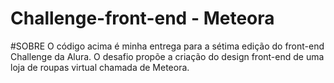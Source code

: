 # Challenge-front-end - Meteora

#SOBRE
O código acima é minha entrega para a sétima edição do front-end Challenge da Alura. O desafio propõe a criação do design front-end de uma loja de roupas virtual chamada de Meteora.
